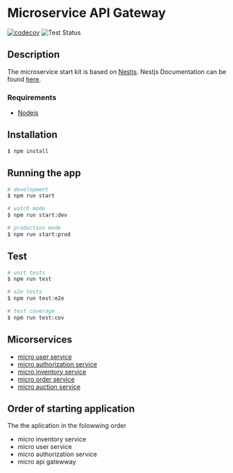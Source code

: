 # Microservice API Gateway
[![codecov](https://codecov.io/gh/Cars45/micro-api-gateway/branch/develop/graph/badge.svg?token=CPMAUIQRZA)](https://codecov.io/gh/Cars45/micro-api-gateway) ![Test Status](https://github.com/Cars45/micro-api-gateway/workflows/Test%20Status/badge.svg)


## Description
The  microservice start kit is based on [Nestjs](https://github.com/nestjs/nest). Nestjs Documentation can be found [here](https://docs.nestjs.com/).

### Requirements
- [Nodejs](https://nodejs.org/en/download/current/)

## Installation

```bash
$ npm install
```

## Running the app

```bash
# development
$ npm run start

# watch mode
$ npm run start:dev

# production mode
$ npm run start:prod
```

## Test

```bash
# unit tests
$ npm run test

# e2e tests
$ npm run test:e2e

# test coverage
$ npm run test:cov
```

## Micorservices
- [micro user service](#)
- [micro authorization service](#)
- [micro inventory service](#)
- [micro order service](#)
- [micro auction service](#)


## Order of starting application
The the aplication in the folowwing order
- micro inventory service
- micro user service
- micro authorization service
- micro api gatewway

